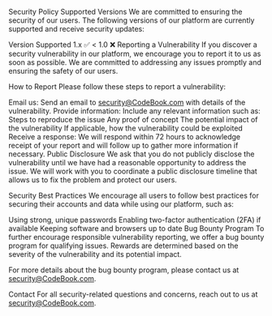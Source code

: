Security Policy
Supported Versions
We are committed to ensuring the security of our users. The following versions of our platform are currently supported and receive security updates:

Version	Supported
1.x	:white_check_mark:
< 1.0	:x:
Reporting a Vulnerability
If you discover a security vulnerability in our platform, we encourage you to report it to us as soon as possible. We are committed to addressing any issues promptly and ensuring the safety of our users.

How to Report
Please follow these steps to report a vulnerability:

Email us: Send an email to security@CodeBook.com with details of the vulnerability.
Provide information: Include any relevant information such as:
Steps to reproduce the issue
Any proof of concept
The potential impact of the vulnerability
If applicable, how the vulnerability could be exploited
Receive a response: We will respond within 72 hours to acknowledge receipt of your report and will follow up to gather more information if necessary.
Public Disclosure
We ask that you do not publicly disclose the vulnerability until we have had a reasonable opportunity to address the issue. We will work with you to coordinate a public disclosure timeline that allows us to fix the problem and protect our users.

Security Best Practices
We encourage all users to follow best practices for securing their accounts and data while using our platform, such as:

Using strong, unique passwords
Enabling two-factor authentication (2FA) if available
Keeping software and browsers up to date
Bug Bounty Program
To further encourage responsible vulnerability reporting, we offer a bug bounty program for qualifying issues. Rewards are determined based on the severity of the vulnerability and its potential impact.

For more details about the bug bounty program, please contact us at security@CodeBook.com.

Contact
For all security-related questions and concerns, reach out to us at security@CodeBook.com.